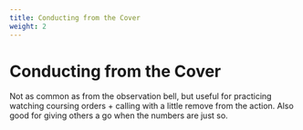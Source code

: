 ```yaml
---
title: Conducting from the Cover
weight: 2
---
```


# Conducting from the Cover

Not as common as from the observation bell, but useful for practicing watching coursing orders + calling with a little remove from the action. Also good for giving others a go when the numbers are just so.